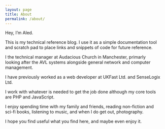 ```yaml
---
layout: page
title: About
permalink: /about/
---
```


Hey, I’m Aled.

This is my technical reference blog. I use it as a simple documentation tool and scratch pad to place links and snippets of code for future reference.

I the technical manager at Audacious Church in Manchester, primarly looking after the AVL systems alongside general network and computer management.

I have previously worked as a web developer at UKFast Ltd. and SenseLogix Ltd.

I work with whatever is needed to get the job done although my core tools are PHP and JavaScript.

I enjoy spending time with my family and friends, reading non-fiction and sci-fi books, listening to music, and when I do get out, photography.

I hope you find useful what you find here, and maybe even enjoy it.